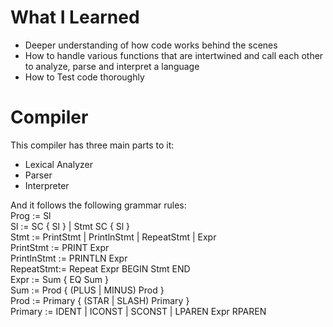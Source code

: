 # What I Learned
- Deeper understanding of how code works behind the scenes
- How to handle various functions that are intertwined and call each other to analyze, parse and interpret a language
- How to Test code thoroughly  <br />





# Compiler
This compiler has three main parts to it: <br />
- Lexical Analyzer <br />
- Parser <br />
- Interpreter <br />

And it follows the following grammar rules: <br />
Prog := Sl <br />
Sl := SC { Sl } | Stmt SC { Sl } <br />
Stmt := PrintStmt | PrintlnStmt | RepeatStmt | Expr <br />
PrintStmt := PRINT Expr <br />
PrintlnStmt := PRINTLN Expr <br />
RepeatStmt:= Repeat Expr BEGIN Stmt END <br />
Expr := Sum { EQ Sum } <br />
Sum := Prod { (PLUS | MINUS) Prod } <br />
Prod := Primary { (STAR | SLASH) Primary } <br />
Primary := IDENT | ICONST | SCONST | LPAREN Expr RPAREN
